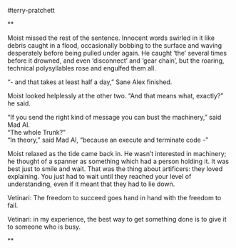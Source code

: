 #terry-pratchett 

**

Moist missed the rest of the sentence. Innocent words swirled in it like debris caught in a flood, occasionally bobbing to the surface and waving desperately before being pulled under again. He caught ‘the’ several times before it drowned, and even ‘disconnect’ and ‘gear chain’, but the roaring, technical polysyllables rose and engulfed them all.

“- and that takes at least half a day,” Sane Alex finished.

Moist looked helplessly at the other two. “And that means what, exactly?” he said.

“If you send the right kind of message you can bust the machinery,” said Mad Al.  
“The whole Trunk?”  
“In theory,” said Mad Al, “because an execute and terminate code -”

Moist relaxed as the tide came back in. He wasn’t interested in machinery; he thought of a spanner as something which had a person holding it. It was best just to smile and wait. That was the thing about artificers: they loved explaining. You just had to wait until they reached your level of understanding, even if it meant that they had to lie down.

  

Vetinari: The freedom to succeed goes hand in hand with the freedom to fail.

  

Vetinari: in my experience, the best way to get something done is to give it to someone who is busy.

**